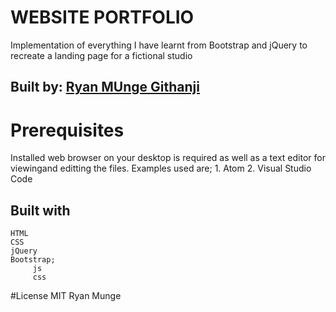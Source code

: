 # WEBSITE PORTFOLIO
 Implementation of everything I have learnt from Bootstrap and jQuery to recreate a landing page for a fictional studio 
## Built by: [Ryan MUnge Githanji](https://github.com/ryan-ryu8/Ryan-moringa-projs.git)
# Prerequisites
  Installed web browser on your desktop is required as well as a text editor for viewingand editting the files.
  Examples used are;
    1. Atom
    2. Visual Studio Code
 ## Built with
    HTML
    CSS
    jQuery
    Bootstrap; 
         js
         css
  #License
    MIT
    Ryan Munge
